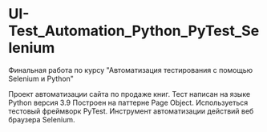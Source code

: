 # UI-Test_Automation_Python_PyTest_Selenium
Финальная работа по курсу "Автоматизация тестирования с помощью Selenium и Python"

Проект автоматизации сайта по продаже книг. Тест написан на языке Python версия 3.9 Построен на паттерне Page Object. Используеться тестовый фреймворк PyTest. Инструмент автоматизации действий веб браузера Selenium.
